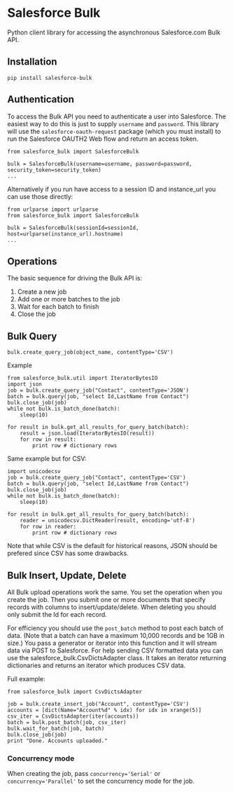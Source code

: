 # Salesforce Bulk

Python client library for accessing the asynchronous Salesforce.com Bulk API.

## Installation

```pip install salesforce-bulk```

## Authentication

To access the Bulk API you need to authenticate a user into Salesforce. The easiest
way to do this is just to supply `username` and `password`. This library
will use the `salesforce-oauth-request` package (which you must install) to run
the Salesforce OAUTH2 Web flow and return an access token.

```
from salesforce_bulk import SalesforceBulk

bulk = SalesforceBulk(username=username, password=password, security_token=security_token)
...
```

Alternatively if you run have access to a session ID and instance_url you can use
those directly:

```
from urlparse import urlparse
from salesforce_bulk import SalesforceBulk

bulk = SalesforceBulk(sessionId=sessionId, host=urlparse(instance_url).hostname)
...
```

## Operations

The basic sequence for driving the Bulk API is:

1. Create a new job
2. Add one or more batches to the job
3. Wait for each batch to finish
4. Close the job


## Bulk Query

`bulk.create_query_job(object_name, contentType='CSV')`

Example
```
from salesforce_bulk.util import IteratorBytesIO
import json
job = bulk.create_query_job("Contact", contentType='JSON')
batch = bulk.query(job, "select Id,LastName from Contact")
bulk.close_job(job)
while not bulk.is_batch_done(batch):
    sleep(10)

for result in bulk.get_all_results_for_query_batch(batch):
    result = json.load(IteratorBytesIO(result))
    for row in result:
        print row # dictionary rows
```

Same example but for CSV:


```
import unicodecsv
job = bulk.create_query_job("Contact", contentType='CSV')
batch = bulk.query(job, "select Id,LastName from Contact")
bulk.close_job(job)
while not bulk.is_batch_done(batch):
    sleep(10)

for result in bulk.get_all_results_for_query_batch(batch):
    reader = unicodecsv.DictReader(result, encoding='utf-8')
    for row in reader:
        print row # dictionary rows
```

Note that while CSV is the default for historical reasons, JSON should be prefered since CSV
has some drawbacks.


## Bulk Insert, Update, Delete

All Bulk upload operations work the same. You set the operation when you create the
job. Then you submit one or more documents that specify records with columns to
insert/update/delete. When deleting you should only submit the Id for each record.

For efficiency you should use the `post_batch` method to post each batch of
data. (Note that a batch can have a maximum 10,000 records and be 1GB in size.)
You pass a generator or iterator into this function and it will stream data via
POST to Salesforce. For help sending CSV formatted data you can use the
salesforce_bulk.CsvDictsAdapter class. It takes an iterator returning dictionaries
and returns an iterator which produces CSV data.

Full example:

```
from salesforce_bulk import CsvDictsAdapter

job = bulk.create_insert_job("Account", contentType='CSV')
accounts = [dict(Name="Account%d" % idx) for idx in xrange(5)]
csv_iter = CsvDictsAdapter(iter(accounts))
batch = bulk.post_batch(job, csv_iter)
bulk.wait_for_batch(job, batch)
bulk.close_job(job)
print "Done. Accounts uploaded."
```

### Concurrency mode

When creating the job, pass `concurrency='Serial'` or `concurrency='Parallel'` to set the
concurrency mode for the job.
